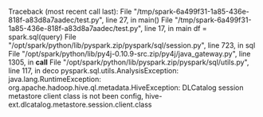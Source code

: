 Traceback (most recent call last):
  File "/tmp/spark-6a499f31-1a85-436e-818f-a83d8a7aadec/test.py", line 27, in <module>
    main()
  File "/tmp/spark-6a499f31-1a85-436e-818f-a83d8a7aadec/test.py", line 17, in main
    df = spark.sql(query)
  File "/opt/spark/python/lib/pyspark.zip/pyspark/sql/session.py", line 723, in sql
  File "/opt/spark/python/lib/py4j-0.10.9-src.zip/py4j/java_gateway.py", line 1305, in __call__
  File "/opt/spark/python/lib/pyspark.zip/pyspark/sql/utils.py", line 117, in deco
pyspark.sql.utils.AnalysisException: java.lang.RuntimeException: org.apache.hadoop.hive.ql.metadata.HiveException: DLCatalog session metastore client class is not been config, hive-ext.dlcatalog.metastore.session.client.class
